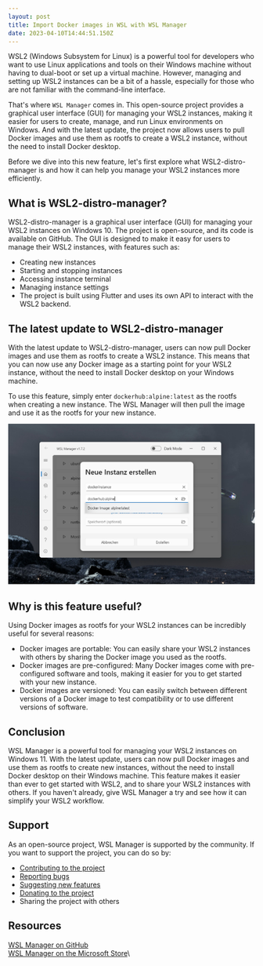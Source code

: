 ```yaml
---
layout: post
title: Import Docker images in WSL with WSL Manager
date: 2023-04-10T14:44:51.150Z
---
```


WSL2 (Windows Subsystem for Linux) is a powerful tool for developers who want to use Linux applications and tools on their Windows machine without having to dual-boot or set up a virtual machine. However, managing and setting up WSL2 instances can be a bit of a hassle, especially for those who are not familiar with the command-line interface.

That's where `WSL Manager` comes in. This open-source project provides a graphical user interface (GUI) for managing your WSL2 instances, making it easier for users to create, manage, and run Linux environments on Windows. And with the latest update, the project now allows users to pull Docker images and use them as rootfs to create a WSL2 instance, without the need to install Docker desktop.

Before we dive into this new feature, let's first explore what WSL2-distro-manager is and how it can help you manage your WSL2 instances more efficiently.

## What is WSL2-distro-manager?

WSL2-distro-manager is a graphical user interface (GUI) for managing your WSL2 instances on Windows 10. The project is open-source, and its code is available on GitHub. The GUI is designed to make it easy for users to manage their WSL2 instances, with features such as:

* Creating new instances
* Starting and stopping instances
* Accessing instance terminal
* Managing instance settings
* The project is built using Flutter and uses its own API to interact with the WSL2 backend.

## The latest update to WSL2-distro-manager

With the latest update to WSL2-distro-manager, users can now pull Docker images and use them as rootfs to create a WSL2 instance. This means that you can now use any Docker image as a starting point for your WSL2 instance, without the need to install Docker desktop on your Windows machine.

To use this feature, simply enter `dockerhub:alpine:latest` as the rootfs when creating a new instance. The WSL Manager will then pull the image and use it as the rootfs for your new instance.

![WSL Manager - Create new instance](/assets/img/wslmanager-docker-screenshot.png)

## Why is this feature useful?

Using Docker images as rootfs for your WSL2 instances can be incredibly useful for several reasons:

* Docker images are portable: You can easily share your WSL2 instances with others by sharing the Docker image you used as the rootfs.
* Docker images are pre-configured: Many Docker images come with pre-configured software and tools, making it easier for you to get started with your new instance.
* Docker images are versioned: You can easily switch between different versions of a Docker image to test compatibility or to use different versions of software.

## Conclusion

WSL Manager is a powerful tool for managing your WSL2 instances on Windows 11. With the latest update, users can now pull Docker images and use them as rootfs to create new instances, without the need to install Docker desktop on their Windows machine. This feature makes it easier than ever to get started with WSL2, and to share your WSL2 instances with others. If you haven't already, give WSL Manager a try and see how it can simplify your WSL2 workflow.

## Support

As an open-source project, WSL Manager is supported by the community. If you want to support the project, you can do so by:

* [Contributing to the project](https://github.com/bostrot/wsl2-distro-manager/blob/main/CONTRIBUTING.md)
* [Reporting bugs](https://github.com/bostrot/wsl2-distro-manager/issues/new/choose)
* [Suggesting new features](https://github.com/bostrot/wsl2-distro-manager/issues/new/choose)
* [Donating to the project](https://github.com/sponsors/bostrot)
* Sharing the project with others

## Resources

[WSL Manager on GitHub](https://github.com/bostrot/wsl2-distro-manager)\
[WSL Manager on the Microsoft Store](https://apps.microsoft.com/store/detail/wsl-manager/9NWS9K95NMJB?hl=en-us&gl=us)\
